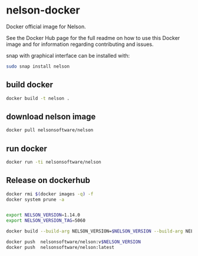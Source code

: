 # nelson-docker

Docker official image for Nelson.

See the Docker Hub page for the full readme on how to use this Docker image and for information regarding contributing and issues.

snap with graphical interface can be installed with:
```bash
sudo snap install nelson
```

## build docker

```bash
docker build -t nelson .
```

## download nelson image

```bash
docker pull nelsonsoftware/nelson
```

## run docker

```bash
docker run -ti nelsonsoftware/nelson
```

## Release on dockerhub

```bash
docker rmi $(docker images -q) -f
docker system prune -a


export NELSON_VERSION=1.14.0
export NELSON_VERSION_TAG=5060

docker build --build-arg NELSON_VERSION=$NELSON_VERSION --build-arg NELSON_VERSION_TAG=$NELSON_VERSION_TAG -t nelsonsoftware/nelson:latest -t nelsonsoftware/nelson:v$NELSON_VERSION .

docker push  nelsonsoftware/nelson:v$NELSON_VERSION
docker push  nelsonsoftware/nelson:latest


```
